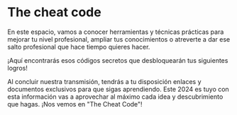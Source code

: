 # The cheat code


En este espacio, vamos a conocer herramientas y técnicas prácticas para mejorar tu nivel profesional, ampliar tus conocimientos o atreverte a dar ese salto profesional que hace tiempo quieres hacer.

¡Aquí encontrarás esos códigos secretos que desbloquearán tus siguientes logros!


Al concluir nuestra transmisión, tendrás a tu disposición enlaces y documentos exclusivos para que sigas aprendiendo. Este 2024 es tuyo con esta información vas a aprovechar al máximo cada idea y descubrimiento que hagas. ¡Nos vemos en "The Cheat Code"!
